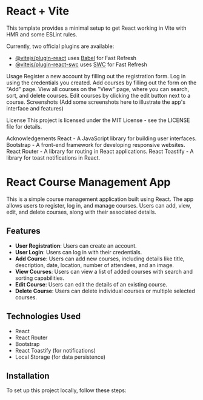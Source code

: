 # React + Vite

This template provides a minimal setup to get React working in Vite with HMR and some ESLint rules.

Currently, two official plugins are available:

- [@vitejs/plugin-react](https://github.com/vitejs/vite-plugin-react/blob/main/packages/plugin-react/README.md) uses [Babel](https://babeljs.io/) for Fast Refresh
- [@vitejs/plugin-react-swc](https://github.com/vitejs/vite-plugin-react-swc) uses [SWC](https://swc.rs/) for Fast Refresh



Usage
Register a new account by filling out the registration form.
Log in using the credentials you created.
Add courses by filling out the form on the "Add" page.
View all courses on the "View" page, where you can search, sort, and delete courses.
Edit courses by clicking the edit button next to a course.
Screenshots
(Add some screenshots here to illustrate the app's interface and features)

License
This project is licensed under the MIT License - see the LICENSE file for details.

Acknowledgements
React - A JavaScript library for building user interfaces.
Bootstrap - A front-end framework for developing responsive websites.
React Router - A library for routing in React applications.
React Toastify - A library for toast notifications in React.


# React Course Management App

This is a simple course management application built using React. The app allows users to register, log in, and manage courses. Users can add, view, edit, and delete courses, along with their associated details.

## Features

- **User Registration**: Users can create an account.
- **User Login**: Users can log in with their credentials.
- **Add Course**: Users can add new courses, including details like title, description, date, location, number of attendees, and an image.
- **View Courses**: Users can view a list of added courses with search and sorting capabilities.
- **Edit Course**: Users can edit the details of an existing course.
- **Delete Course**: Users can delete individual courses or multiple selected courses.

## Technologies Used

- React
- React Router
- Bootstrap
- React Toastify (for notifications)
- Local Storage (for data persistence)

## Installation

To set up this project locally, follow these steps:

